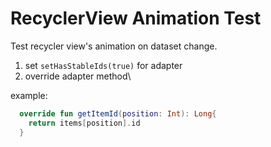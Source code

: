 # RecyclerView Animation Test
Test recycler view's animation on dataset change.

1) set `setHasStableIds(true)` for adapter
2) override adapter method\

example:
```kotlin
  override fun getItemId(position: Int): Long{
    return items[position].id
  }
```
